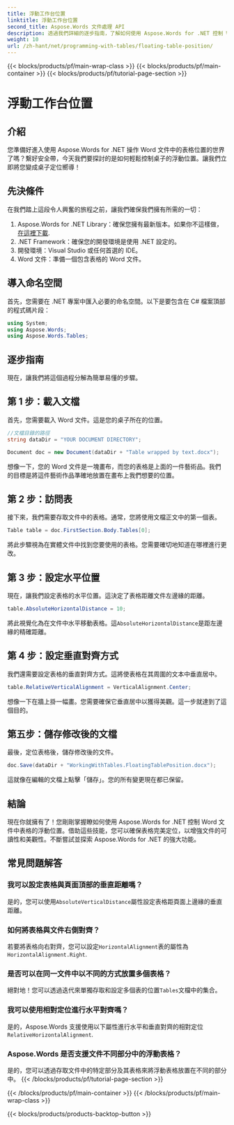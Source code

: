 ```yaml
---
title: 浮動工作台位置
linktitle: 浮動工作台位置
second_title: Aspose.Words 文件處理 API
description: 透過我們詳細的逐步指南，了解如何使用 Aspose.Words for .NET 控制 Word 文件中表格的浮動位置。
weight: 10
url: /zh-hant/net/programming-with-tables/floating-table-position/
---
```


{{< blocks/products/pf/main-wrap-class >}}
{{< blocks/products/pf/main-container >}}
{{< blocks/products/pf/tutorial-page-section >}}

# 浮動工作台位置

## 介紹

您準備好進入使用 Aspose.Words for .NET 操作 Word 文件中的表格位置的世界了嗎？繫好安全帶，今天我們要探討的是如何輕鬆控制桌子的浮動位置。讓我們立即將您變成桌子定位嚮導！

## 先決條件

在我們踏上這段令人興奮的旅程之前，讓我們確保我們擁有所需的一切：

1. Aspose.Words for .NET Library：確保您擁有最新版本。如果你不這樣做，[在這裡下載](https://releases.aspose.com/words/net/).
2. .NET Framework：確保您的開發環境是使用 .NET 設定的。
3. 開發環境：Visual Studio 或任何首選的 IDE。
4. Word 文件：準備一個包含表格的 Word 文件。

## 導入命名空間

首先，您需要在 .NET 專案中匯入必要的命名空間。以下是要包含在 C# 檔案頂部的程式碼片段：

```csharp
using System;
using Aspose.Words;
using Aspose.Words.Tables;
```

## 逐步指南

現在，讓我們將這個過程分解為簡單易懂的步驟。

## 第 1 步：載入文檔

首先，您需要載入 Word 文件。這是您的桌子所在的位置。

```csharp
//文檔目錄的路徑
string dataDir = "YOUR DOCUMENT DIRECTORY";

Document doc = new Document(dataDir + "Table wrapped by text.docx");
```

想像一下，您的 Word 文件是一塊畫布，而您的表格是上面的一件藝術品。我們的目標是將這件藝術作品準確地放置在畫布上我們想要的位置。

## 第 2 步：訪問表

接下來，我們需要存取文件中的表格。通常，您將使用文檔正文中的第一個表。

```csharp
Table table = doc.FirstSection.Body.Tables[0];
```

將此步驟視為在實體文件中找到您要使用的表格。您需要確切地知道在哪裡進行更改。

## 第 3 步：設定水平位置

現在，讓我們設定表格的水平位置。這決定了表格距離文件左邊緣的距離。

```csharp
table.AbsoluteHorizontalDistance = 10;
```

將此視覺化為在文件中水平移動表格。這`AbsoluteHorizontalDistance`是距左邊緣的精確距離。

## 第 4 步：設定垂直對齊方式

我們還需要設定表格的垂直對齊方式。這將使表格在其周圍的文本中垂直居中。

```csharp
table.RelativeVerticalAlignment = VerticalAlignment.Center;
```

想像一下在牆上掛一幅畫。您需要確保它垂直居中以獲得美觀。這一步就達到了這個目的。

## 第五步：儲存修改後的文檔

最後，定位表格後，儲存修改後的文件。

```csharp
doc.Save(dataDir + "WorkingWithTables.FloatingTablePosition.docx");
```

這就像在編輯的文檔上點擊「儲存」。您的所有變更現在都已保留。

## 結論

現在你就擁有了！您剛剛掌握瞭如何使用 Aspose.Words for .NET 控制 Word 文件中表格的浮動位置。借助這些技能，您可以確保表格完美定位，以增強文件的可讀性和美觀性。不斷嘗試並探索 Aspose.Words for .NET 的強大功能。

## 常見問題解答

### 我可以設定表格與頁面頂部的垂直距離嗎？

是的，您可以使用`AbsoluteVerticalDistance`屬性設定表格距頁面上邊緣的垂直距離。

### 如何將表格與文件右側對齊？

若要將表格向右對齊，您可以設定`HorizontalAlignment`表的屬性為`HorizontalAlignment.Right`.

### 是否可以在同一文件中以不同的方式放置多個表格？

絕對地！您可以透過迭代來單獨存取和設定多個表的位置`Tables`文檔中的集合。

### 我可以使用相對定位進行水平對齊嗎？

是的，Aspose.Words 支援使用以下屬性進行水平和垂直對齊的相對定位`RelativeHorizontalAlignment`.

### Aspose.Words 是否支援文件不同部分中的浮動表格？

是的，您可以透過存取文件中的特定部分及其表格來將浮動表格放置在不同的部分中。
{{< /blocks/products/pf/tutorial-page-section >}}

{{< /blocks/products/pf/main-container >}}
{{< /blocks/products/pf/main-wrap-class >}}

{{< blocks/products/products-backtop-button >}}
